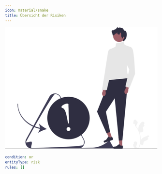 ```yaml
---
icon: material/snake
title: Übersicht der Risiken
---
```


![risks.svg](risks.svg)

```yaml
condition: or
entityType: risk
rules: []
```

